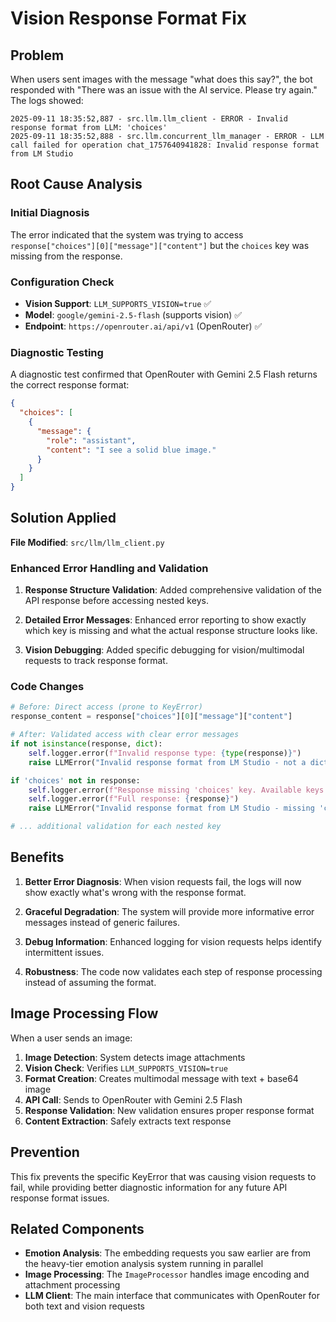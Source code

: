 # Vision Response Format Fix

## Problem
When users sent images with the message "what does this say?", the bot responded with "There was an issue with the AI service. Please try again." The logs showed:

```
2025-09-11 18:35:52,887 - src.llm.llm_client - ERROR - Invalid response format from LLM: 'choices'
2025-09-11 18:35:52,888 - src.llm.concurrent_llm_manager - ERROR - LLM call failed for operation chat_1757640941828: Invalid response format from LM Studio
```

## Root Cause Analysis

### Initial Diagnosis
The error indicated that the system was trying to access `response["choices"][0]["message"]["content"]` but the `choices` key was missing from the response.

### Configuration Check
- **Vision Support**: `LLM_SUPPORTS_VISION=true` ✅
- **Model**: `google/gemini-2.5-flash` (supports vision) ✅  
- **Endpoint**: `https://openrouter.ai/api/v1` (OpenRouter) ✅

### Diagnostic Testing
A diagnostic test confirmed that OpenRouter with Gemini 2.5 Flash returns the correct response format:
```json
{
  "choices": [
    {
      "message": {
        "role": "assistant", 
        "content": "I see a solid blue image."
      }
    }
  ]
}
```

## Solution Applied

**File Modified**: `src/llm/llm_client.py`

### Enhanced Error Handling and Validation

1. **Response Structure Validation**: Added comprehensive validation of the API response before accessing nested keys.

2. **Detailed Error Messages**: Enhanced error reporting to show exactly which key is missing and what the actual response structure looks like.

3. **Vision Debugging**: Added specific debugging for vision/multimodal requests to track response format.

### Code Changes

```python
# Before: Direct access (prone to KeyError)
response_content = response["choices"][0]["message"]["content"]

# After: Validated access with clear error messages
if not isinstance(response, dict):
    self.logger.error(f"Invalid response type: {type(response)}")
    raise LLMError("Invalid response format from LM Studio - not a dict")

if 'choices' not in response:
    self.logger.error(f"Response missing 'choices' key. Available keys: {list(response.keys())}")
    self.logger.error(f"Full response: {response}")
    raise LLMError("Invalid response format from LM Studio - missing 'choices'")

# ... additional validation for each nested key
```

## Benefits

1. **Better Error Diagnosis**: When vision requests fail, the logs will now show exactly what's wrong with the response format.

2. **Graceful Degradation**: The system will provide more informative error messages instead of generic failures.

3. **Debug Information**: Enhanced logging for vision requests helps identify intermittent issues.

4. **Robustness**: The code now validates each step of response processing instead of assuming the format.

## Image Processing Flow

When a user sends an image:

1. **Image Detection**: System detects image attachments
2. **Vision Check**: Verifies `LLM_SUPPORTS_VISION=true`
3. **Format Creation**: Creates multimodal message with text + base64 image
4. **API Call**: Sends to OpenRouter with Gemini 2.5 Flash
5. **Response Validation**: New validation ensures proper response format
6. **Content Extraction**: Safely extracts text response

## Prevention

This fix prevents the specific KeyError that was causing vision requests to fail, while providing better diagnostic information for any future API response format issues.

## Related Components

- **Emotion Analysis**: The embedding requests you saw earlier are from the heavy-tier emotion analysis system running in parallel
- **Image Processing**: The `ImageProcessor` handles image encoding and attachment processing  
- **LLM Client**: The main interface that communicates with OpenRouter for both text and vision requests